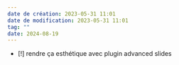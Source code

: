 ```yaml
---
date de création: 2023-05-31 11:01
date de modification: 2023-05-31 11:01
tag: ""
date: 2024-08-19
---
```

- [!] rendre ça esthétique avec plugin advanced slides